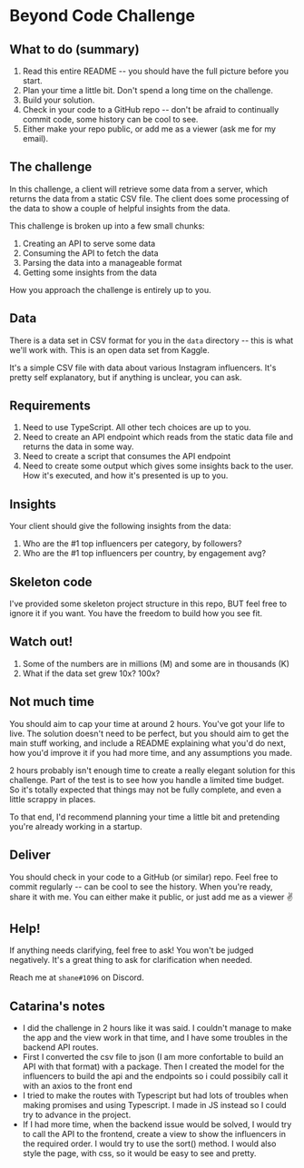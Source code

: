 # Beyond Code Challenge

## What to do (summary)

1. Read this entire README -- you should have the full picture
   before you start.
2. Plan your time a little bit. Don't spend a long time on the challenge.
3. Build your solution.
4. Check in your code to a GitHub repo -- don't be afraid to continually 
   commit code, some history can be cool to see.
5. Either make your repo public, or add me as a viewer (ask me for my email).

## The challenge

In this challenge, a client will retrieve some data from a server, which 
returns the data from a static CSV file. The client does some processing
of the data to show a couple of helpful insights from the data.

This challenge is broken up into a few small chunks:

1. Creating an API to serve some data
2. Consuming the API to fetch the data
3. Parsing the data into a manageable format
4. Getting some insights from the data

How you approach the challenge is entirely up to you.

## Data

There is a data set in CSV format for you in the `data` directory -- this is
what we'll work with. This is an open data set from Kaggle.

It's a simple CSV file with data about various Instagram influencers. It's
pretty self explanatory, but if anything is unclear, you can ask.

## Requirements

1. Need to use TypeScript. All other tech choices are up to you.
2. Need to create an API endpoint which reads from the static data file and
   returns the data in some way.
3. Need to create a script that consumes the API endpoint
4. Need to create some output which gives some insights back to the user. How
   it's executed, and how it's presented is up to you.

## Insights

Your client should give the following insights from the data:

1. Who are the #1 top influencers per category, by followers?
2. Who are the #1 top influencers per country, by engagement avg?

## Skeleton code

I've provided some skeleton project structure in this repo, BUT feel free to
ignore it if you want. You have the freedom to build how you see fit.

## Watch out!

1. Some of the numbers are in millions (M) and some are in thousands (K)
2. What if the data set grew 10x? 100x?

## Not much time

You should aim to cap your time at around 2 hours. You've got your life to live.
The solution doesn't need to be perfect, but you should aim to get the main stuff
working, and include a README explaining what you'd do next, how you'd improve it
if you had more time, and any assumptions you made.

2 hours probably isn't enough time to create a really elegant solution for this
challenge. Part of the test is to see how you handle a limited time budget. So
it's totally expected that things may not be fully complete, and even a little 
scrappy in places.

To that end, I'd recommend planning your time a little bit and pretending 
you're already working in a startup.

## Deliver

You should check in your code to a GitHub (or similar) repo. Feel free to commit
regularly -- can be cool to see the history. When you're ready, share it with me.
You can either make it public, or just add me as a viewer ✌

## Help!

If anything needs clarifying, feel free to ask! You won't be judged negatively.
It's a great thing to ask for clarification when needed.

Reach me at `shane#1096` on Discord.

## Catarina's notes 

- I did the challenge in 2 hours like it was said. I couldn't manage to make the app and the view work in that time, and I have some troubles in the backend API routes. 
- First I converted the csv file to json (I am more confortable to build an API with that format) with a package. Then I created the model for the influencers to build the api and the endpoints so i could possibily call it with an axios to the front end 
- I tried to make the routes with Typescript but had lots of troubles when making promises and using Typescript. I made in JS instead so I could try to advance in the project. 
- If I had more time, when the backend issue would be solved, I would try to call the API to the frontend, create a view to show the influencers in the required order. I would try to use the sort() method. I would also style the page, with css, so it would be easy to see and pretty.
